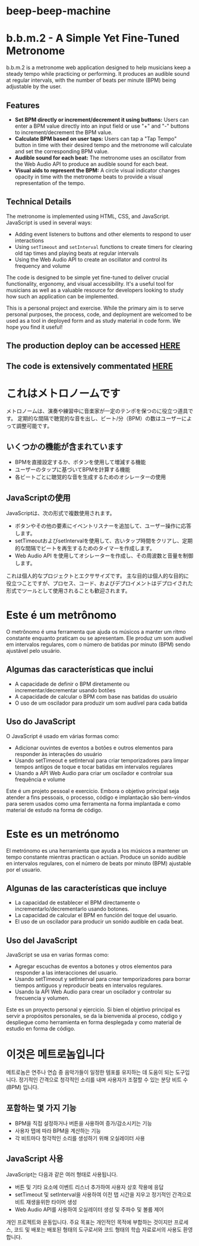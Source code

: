 # beep-beep-machine
# b.b.m.2 - A Simple Yet Fine-Tuned Metronome

b.b.m.2 is a metronome web application designed to help musicians keep a steady tempo while practicing or performing. It produces an audible sound at regular intervals, with the number of beats per minute (BPM) being adjustable by the user.

## Features

- **Set BPM directly or increment/decrement it using buttons:** Users can enter a BPM value directly into an input field or use "+" and "-" buttons to increment/decrement the BPM value.
- **Calculate BPM based on user taps:** Users can tap a "Tap Tempo" button in time with their desired tempo and the metronome will calculate and set the corresponding BPM value.
- **Audible sound for each beat:** The metronome uses an oscillator from the Web Audio API to produce an audible sound for each beat.
- **Visual aids to represent the BPM:** A circle visual indicator changes opacity in time with the metronome beats to provide a visual representation of the tempo.

## Technical Details

The metronome is implemented using HTML, CSS, and JavaScript. JavaScript is used in several ways:

- Adding event listeners to buttons and other elements to respond to user interactions
- Using `setTimeout` and `setInterval` functions to create timers for clearing old tap times and playing beats at regular intervals
- Using the Web Audio API to create an oscillator and control its frequency and volume

The code is designed to be simple yet fine-tuned to deliver crucial functionality, ergonomy, and visual accessibility. It's a useful tool for musicians as well as a valuable resource for developers looking to study how such an application can be implemented.

This is a personal project and exercise. While the primary aim is to serve personal purposes, the process, code, and deployment are welcomed to be used as a tool in deployed form and as study material in code form. We hope you find it useful!

<h2>The production deploy can be accessed <a href="https://retzilience.github.io/beep-beep-machine/">HERE</a></h2>
<h2>The code is extensively commentated <a href="https://github.com/Retzilience/beep-beep-machine/blob/main/commented-code.html">HERE</a></h2>

<h1>これはメトロノームです</h1>

<p>メトロノームは、演奏や練習中に音楽家が一定のテンポを保つのに役立つ道具です。 定期的な間隔で聴覚的な音を出し、ビート/分（BPM）の数はユーザーによって調整可能です。</p>

<h2>いくつかの機能が含まれています</h2>
<ul>
  <li>BPMを直接設定するか、ボタンを使用して増減する機能</li>
  <li>ユーザーのタップに基づいてBPMを計算する機能</li>
  <li>各ビートごとに聴覚的な音を生成するためのオシレーターの使用</li>
</ul>

<h2>JavaScriptの使用</h2>
<p>JavaScriptは、次の形式で複数使用されます。</p>
<ul>
  <li>ボタンやその他の要素にイベントリスナーを追加して、ユーザー操作に応答します。</li>
  <li>setTimeoutおよびsetIntervalを使用して、古いタップ時間をクリアし、定期的な間隔でビートを再生するためのタイマーを作成します。</li>
  <li>Web Audio API を使用してオシレーターを作成し、その周波数と音量を制御します。</li>
</ul>

<p>これは個人的なプロジェクトとエクササイズです。 主な目的は個人的な目的に役立つことですが、プロセス、コード、およびデプロイメントはデプロイされた形式でツールとして使用されることも歓迎されます。</p>



<h1>Este é um metrônomo</h1>

<p>O metrônomo é uma ferramenta que ajuda os músicos a manter um ritmo constante enquanto praticam ou se apresentam. Ele produz um som audível em intervalos regulares, com o número de batidas por minuto (BPM) sendo ajustável pelo usuário.</p>

<h2>Algumas das características que inclui</h2>
<ul>
  <li>A capacidade de definir o BPM diretamente ou incrementar/decrementar usando botões</li>
  <li>A capacidade de calcular o BPM com base nas batidas do usuário</li>
  <li>O uso de um oscilador para produzir um som audível para cada batida</li>
</ul>

<h2>Uso do JavaScript</h2>
<p>O JavaScript é usado em várias formas como:</p>
<ul>
  <li>Adicionar ouvintes de eventos a botões e outros elementos para responder às interações do usuário</li>
  <li>Usando setTimeout e setInterval para criar temporizadores para limpar tempos antigos de toque e tocar batidas em intervalos regulares</li>
  <li>Usando a API Web Audio para criar um oscilador e controlar sua frequência e volume</li>
</ul>

<p>Este é um projeto pessoal e exercício. Embora o objetivo principal seja atender a fins pessoais, o processo, código e implantação são bem-vindos para serem usados como uma ferramenta na forma implantada e como material de estudo na forma de código.</p>

<h1>Este es un metrónomo</h1>

<p>El metrónomo es una herramienta que ayuda a los músicos a mantener un tempo constante mientras practican o actúan. Produce un sonido audible en intervalos regulares, con el número de beats por minuto (BPM) ajustable por el usuario.</p>

<h2>Algunas de las características que incluye</h2>
<ul>
  <li>La capacidad de establecer el BPM directamente o incrementarlo/decrementarlo usando botones.</li>
  <li>La capacidad de calcular el BPM en función del toque del usuario.</li>
  <li>El uso de un oscilador para producir un sonido audible en cada beat.</li>
</ul>

<h2>Uso del JavaScript</h2>
<p>JavaScript se usa en varias formas como:</p>
<ul>
  <li>Agregar escuchas de eventos a botones y otros elementos para responder a las interacciones del usuario.</li>
  <li>Usando setTimeout y setInterval para crear temporizadores para borrar tiempos antiguos y reproducir beats en intervalos regulares.</li>
  <li>Usando la API Web Audio para crear un oscilador y controlar su frecuencia y volumen.</li>
</ul>

<p>Este es un proyecto personal y ejercicio. Si bien el objetivo principal es servir a propósitos personales, se da la bienvenida al proceso, código y despliegue como herramienta en forma desplegada y como material de estudio en forma de código.</p>



<h1>이것은 메트로놈입니다</h1>

<p>메트로놈은 연주나 연습 중 음악가들이 일정한 템포를 유지하는 데 도움이 되는 도구입니다. 정기적인 간격으로 청각적인 소리를 내며 사용자가 조절할 수 있는 분당 비트 수 (BPM) 입니다.</p>

<h2>포함하는 몇 가지 기능</h2>
<ul>
  <li>BPM을 직접 설정하거나 버튼을 사용하여 증가/감소시키는 기능</li>
  <li>사용자 탭에 따라 BPM을 계산하는 기능</li>
  <li>각 비트마다 청각적인 소리를 생성하기 위해 오실레이터 사용</li>
</ul>

<h2>JavaScript 사용</h2>
<p>JavaScript는 다음과 같은 여러 형태로 사용됩니다.</p>
<ul>
  <li>버튼 및 기타 요소에 이벤트 리스너 추가하여 사용자 상호 작용에 응답</li>
  <li>setTimeout 및 setInterval을 사용하여 이전 탭 시간을 지우고 정기적인 간격으로 비트 재생을위한 타이머 생성</li>
  <li>Web Audio API를 사용하여 오실레이터 생성 및 주파수 및 볼륨 제어</li>
</ul>

<p>개인 프로젝트와 운동입니다. 주요 목표는 개인적인 목적에 부합하는 것이지만 프로세스, 코드 및 배포는 배포된 형태의 도구로서와 코드 형태의 학습 자료로서의 사용도 환영합니다.</p>
